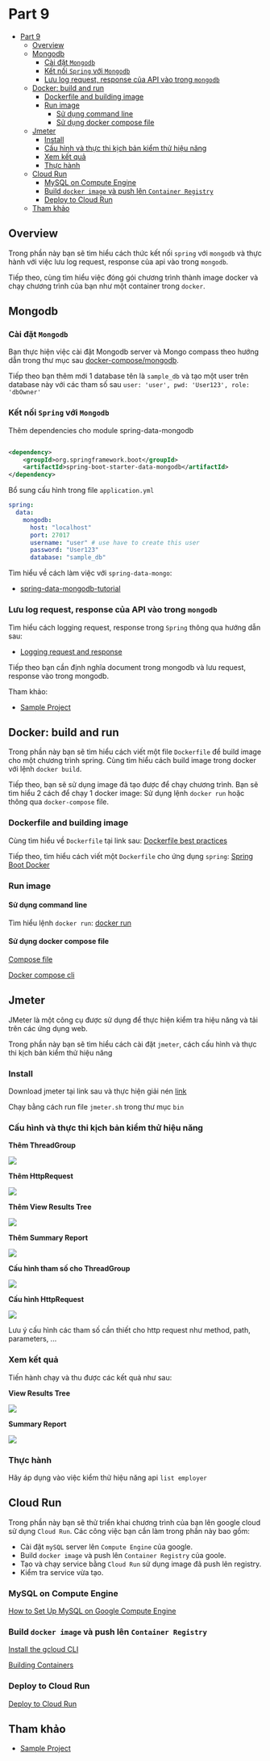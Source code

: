 # Part 9

<!-- TOC -->
* [Part 9](#part-9)
  * [Overview](#overview)
  * [Mongodb](#mongodb)
    * [Cài đặt `Mongodb`](#cài-đặt-mongodb)
    * [Kết nối `Spring` với `Mongodb`](#kết-nối-spring-với-mongodb)
    * [Lưu log request, response của API vào trong `mongodb`](#lưu-log-request-response-của-api-vào-trong-mongodb)
  * [Docker: build and run](#docker-build-and-run)
    * [Dockerfile and building image](#dockerfile-and-building-image)
    * [Run image](#run-image)
      * [Sử dụng command line](#sử-dụng-command-line)
      * [Sử dụng docker compose file](#sử-dụng-docker-compose-file)
  * [Jmeter](#jmeter)
    * [Install](#install)
    * [Cấu hình và thực thi kịch bản kiểm thử hiệu năng](#cấu-hình-và-thực-thi-kịch-bản-kiểm-thử-hiệu-năng)
    * [Xem kết quả](#xem-kết-quả)
    * [Thực hành](#thực-hành)
  * [Cloud Run](#cloud-run)
    * [MySQL on Compute Engine](#mysql-on-compute-engine)
    * [Build `docker image` và push lên `Container Registry`](#build-docker-image-và-push-lên-container-registry)
    * [Deploy to Cloud Run](#deploy-to-cloud-run)
  * [Tham khảo](#tham-khảo)
<!-- TOC -->

## Overview

Trong phần này bạn sẽ tìm hiểu cách thức kết nối `spring` với `mongodb` và thực hành với việc lưu log request, response
của api vào trong `mongodb`.

Tiếp theo, cùng tìm hiểu việc đóng gói chương trình thành image docker và chạy chương trình của bạn như một container
trong `docker`.

## Mongodb

### Cài đặt `Mongodb`

Bạn thực hiện việc cài đặt Mongodb server và Mongo compass theo hướng dẫn trong thư mục sau
[docker-compose/mongodb](../../source/docker-compose/mongo).

Tiếp theo bạn thêm mới 1 database tên là `sample_db` và tạo một user trên database này với các tham số sau
`user: 'user', pwd: 'User123', role: 'dbOwner'`

### Kết nối `Spring` với `Mongodb`

Thêm dependencies cho module spring-data-mongodb

```xml

<dependency>
    <groupId>org.springframework.boot</groupId>
    <artifactId>spring-boot-starter-data-mongodb</artifactId>
</dependency>
```

Bổ sung cấu hình trong file `application.yml`

```yml
spring:
  data:
    mongodb:
      host: "localhost"
      port: 27017
      username: "user" # use have to create this user
      password: "User123"
      database: "sample_db"
```

Tìm hiểu về cách làm việc với `spring-data-mongo`:

- [spring-data-mongodb-tutorial](https://www.baeldung.com/spring-data-mongodb-tutorial)

### Lưu log request, response của API vào trong `mongodb`

Tìm hiểu cách logging request, response trong `Spring` thông qua hướng dẫn sau:

- [Logging request and response](https://frandorado.github.io/spring/2018/11/15/log-request-response-with-body-spring.html)

Tiếp theo bạn cần định nghĩa document trong mongodb và lưu request, response vào trong mongodb.

Tham khảo:

- [Sample Project](../../source/sample-project)

## Docker: build and run

Trong phần này bạn sẽ tìm hiểu cách viết một file `Dockerfile` để build image cho một chương trình spring.
Cùng tìm hiểu cách build image trong docker với lệnh `docker build`.

Tiếp theo, bạn sẽ sử dụng image đã tạo được để chạy chương trình. Bạn sẽ tìm hiểu 2 cách để chạy 1 docker image: Sử dụng
lệnh `docker run` hoặc thông qua `docker-compose` file.

### Dockerfile and building image

Cùng tìm hiểu về `Dockerfile` tại link sau:
[Dockerfile best practices](https://docs.docker.com/develop/develop-images/dockerfile_best-practices/)

Tiếp theo, tìm hiểu cách viết một `Dockerfile` cho ứng dụng `spring`:
[Spring Boot Docker](https://spring.io/guides/topicals/spring-boot-docker/)

### Run image

#### Sử dụng command line

Tìm hiểu lệnh `docker run`: [docker run](https://docs.docker.com/engine/reference/run/)

#### Sử dụng docker compose file

[Compose file](https://docs.docker.com/compose/compose-file/03-compose-file/)

[Docker compose cli](https://docs.docker.com/compose/reference/)

## Jmeter

JMeter là một công cụ được sử dụng để thực hiện kiểm tra hiệu năng và tải trên các ứng dụng web.

Trong phần này bạn sẽ tìm hiểu cách cài đặt `jmeter`, cách cấu hình và thực thi kịch bản kiểm thử hiệu năng

### Install

Download jmeter tại link sau và thực hiện giải nén [link](https://jmeter.apache.org/download_jmeter.cgi)

Chạy bằng cách run file `jmeter.sh` trong thư mục `bin`

### Cấu hình và thực thi kịch bản kiểm thử hiệu năng

**Thêm ThreadGroup**

![](img/jmeter_thread_group.png)

**Thêm HttpRequest**

![](img/jmeter_http_request.png)

**Thêm View Results Tree**

![](img/jmeter_view_results_tree.png)

**Thêm Summary Report**

![](img/jmeter_sumary_report.png)

**Cấu hình tham số cho ThreadGroup**

![](img/jmeter_thread_group_settings.png)

**Cấu hình HttpRequest**

![](img/jmeter_http_request_settings.png)

Lưu ý cấu hình các tham số cần thiết cho http request như method, path, parameters, ...

### Xem kết quả

Tiến hành chạy và thu được các kết quả như sau:

**View Results Tree**

![](img/jmeter_view_results_tree_output.png)

**Summary Report**

![](img/jmeter_summary_report_output.png)

### Thực hành

Hãy áp dụng vào việc kiểm thử hiệu năng api `list employer`

## Cloud Run

Trong phần này bạn sẽ thử triển khai chương trình của bạn lên google cloud sử dụng `Cloud Run`. Các công việc bạn cần
làm trong phần này bao gồm:

- Cài đặt `mySQL` server lên `Compute Engine` của google.
- Build `docker image` và push lên `Container Registry` của goole.
- Tạo và chạy service bằng `Cloud Run` sử dụng image đã push lên registry.
- Kiểm tra service vừa tạo.

### MySQL on Compute Engine

[How to Set Up MySQL on Google Compute Engine](https://cloud.google.com/compute/docs/instances/sql-server/setup-mysql#create_a_compute_engine_instance)

### Build `docker image` và push lên `Container Registry`

[Install the gcloud CLI](https://cloud.google.com/sdk/docs/install)

[Building Containers](https://cloud.google.com/run/docs/building/containers#docker)

### Deploy to Cloud Run

[Deploy to Cloud Run](https://cloud.google.com/run/docs/quickstarts/deploy-container)

## Tham khảo

- [Sample Project](../../source/sample-project)